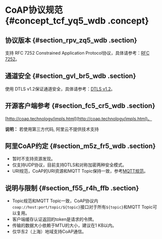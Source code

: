 # CoAP协议规范 {#concept_tcf_yq5_wdb .concept}

## 协议版本 {#section_rpv_zq5_wdb .section}

支持 RFC 7252 Constrained Application Protocol协议，具体请参考：[RFC 7252](http://tools.ietf.org/html/rfc7252)。

## 通道安全 {#section_gvl_br5_wdb .section}

使用 DTLS v1.2保证通道安全，具体请参考：[DTLS v1.2](https://tools.ietf.org/html/rfc6347)。

## 开源客户端参考 {#section_fc5_cr5_wdb .section}

[http://coap.technology/impls.html](http://coap.technology/impls.html)。

**说明：** 若使用第三方代码, 阿里云不提供技术支持

## 阿里CoAP约定 {#section_m5z_fr5_wdb .section}

-   暂时不支持资源发现。
-   仅支持UDP协议，目前支持DTLS和对称加密两种安全模式。
-   URI规范，CoAP的URI资源和MQTT Topic保持一致，参考[MQTT规范](cn.zh-CN/设备端开发指南/设备多协议连接/MQTT协议规范.md#)。

## 说明与限制 {#section_f55_r4h_ffb .section}

-   Topic规范和MQTT Topic一致，CoAP协议内 `coap://host:port/topic/${topic}`接口对于所有`${topic}`和MQTT Topic可以复用。
-   客户端缓存认证返回的token是请求的令牌。
-   传输的数据大小依赖于MTU的大小，建议在1 KB以内。
-   仅华东2（上海）地域支持CoAP通信。

